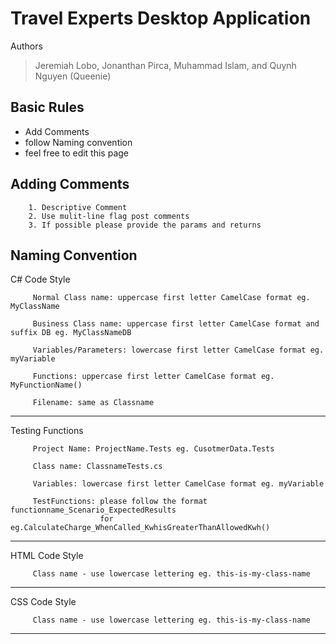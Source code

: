 Travel Experts Desktop Application
==================================
Authors
>Jeremiah Lobo, 
>Jonanthan Pirca, 
>Muhammad Islam, and 
>Quynh Nguyen (Queenie)

Basic Rules
-----------
 - Add Comments
 - follow Naming convention
 - feel free to edit this page
 
Adding Comments
---------------
		1. Descriptive Comment
		2. Use mulit-line flag post comments
		3. If possible please provide the params and returns
		
Naming Convention
-----------------

C# Code Style

         Normal Class name: uppercase first letter CamelCase format eg. MyClassName
         
         Business Class name: uppercase first letter CamelCase format and suffix DB eg. MyClassNameDB
         
         Variables/Parameters: lowercase first letter CamelCase format eg. myVariable
         
         Functions: uppercase first letter CamelCase format eg. MyFunctionName()
         
         Filename: same as Classname

*************

Testing Functions

         Project Name: ProjectName.Tests eg. CusotmerData.Tests 
         
         Class name: ClassnameTests.cs
         
         Variables: lowercase first letter CamelCase format eg. myVariable
         
         TestFunctions: please follow the format functionname_Scenario_ExpectedResults
                        for eg.CalculateCharge_WhenCalled_KwhisGreaterThanAllowedKwh()

*************
HTML Code Style

         Class name - use lowercase lettering eg. this-is-my-class-name

*************
CSS Code Style

         Class name - use lowercase lettering eg. this-is-my-class-name
         
*************
